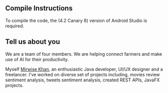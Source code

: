 ## Compile Instructions

To compile the code, the (4.2 Canary 8) version of  Android Studio is required.

## Tell us about you

We are a team of four members. We are helping connect farmers and make use of AI for their productivity. 

Myself [Mirwise Khan](https://www.linkedin.com/in/mirwise/), an enthusiastic Java developer, UI/UX designer and a freelancer. I’ve worked on diverse set of projects including, movies review sentiment analysis, tweets sentiment analysis, created REST APIs, JavaFX projects.